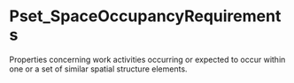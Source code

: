# Pset_SpaceOccupancyRequirements

Properties concerning work activities occurring or expected to occur within one or a set of similar spatial structure elements.
